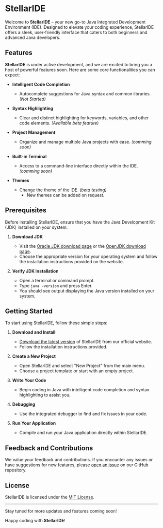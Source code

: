 # StellarIDE

Welcome to **StellarIDE** – your new go-to Java Integrated Development Environment (IDE). Designed to elevate your coding experience, StellarIDE offers a sleek, user-friendly interface that caters to both beginners and advanced Java developers.

## Features

**StellarIDE** is under active development, and we are excited to bring you a host of powerful features soon. Here are some core functionalities you can expect:

- **Intelligent Code Completion**
  - Autocomplete suggestions for Java syntax and common libraries. *(Not Started)*
  
- **Syntax Highlighting**
  - Clear and distinct highlighting for keywords, variables, and other code elements. *(Available beta feature)*
  
- **Project Management**
  - Organize and manage multiple Java projects with ease. *(comming soon)*
  
- **Built-in Terminal**
  - Access to a command-line interface directly within the IDE. *(comming soon)*
- **Themes**
  - Change the theme of the IDE. *(beta testing)*
      - New themes can be added on request.



## Prerequisites

Before installing StellarIDE, ensure that you have the Java Development Kit (JDK) installed on your system.

1. **Download JDK**
   - Visit the [Oracle JDK download page](https://www.oracle.com/java/technologies/javase-downloads.html) or the [OpenJDK download page](https://openjdk.java.net/install/).
   - Choose the appropriate version for your operating system and follow the installation instructions provided on the website.

2. **Verify JDK Installation**
   - Open a terminal or command prompt.
   - Type `java -version` and press Enter.
   - You should see output displaying the Java version installed on your system.

## Getting Started

To start using StellarIDE, follow these simple steps:

1. **Download and Install**
   - [Download the latest version](#) of StellarIDE from our official website.
   - Follow the installation instructions provided.

2. **Create a New Project**
   - Open StellarIDE and select "New Project" from the main menu.
   - Choose a project template or start with an empty project.

3. **Write Your Code**
   - Begin coding in Java with intelligent code completion and syntax highlighting to assist you.

4. **Debugging**
   - Use the integrated debugger to find and fix issues in your code.

5. **Run Your Application**
   - Compile and run your Java application directly within StellarIDE.

## Feedback and Contributions

We value your feedback and contributions. If you encounter any issues or have suggestions for new features, please [open an issue](#) on our GitHub repository.

## License

StellarIDE is licensed under the [MIT License](LICENSE).

---

Stay tuned for more updates and features coming soon!

Happy coding with **StellarIDE**!
